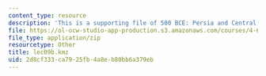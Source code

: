 ```yaml
---
content_type: resource
description: 'This is a supporting file of 500 BCE: Persia and Central Asia.'
file: https://ol-ocw-studio-app-production.s3.amazonaws.com/courses/4-605-introduction-to-the-history-and-theory-of-architecture-spring-2012/2d8cf333ca7925fb4a8eb80bb6a379eb_lec09b.kmz
file_type: application/zip
resourcetype: Other
title: lec09b.kmz
uid: 2d8cf333-ca79-25fb-4a8e-b80bb6a379eb
---
```


